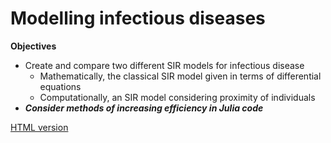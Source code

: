# Modelling infectious diseases

**Objectives**
- Create and compare two different SIR models for infectious disease
  - Mathematically, the classical SIR model given in terms of differential equations
  - Computationally, an SIR model considering proximity of individuals
- ***Consider methods of increasing efficiency in Julia code***

[HTML version](https://sje30.github.io/catam-julia/casestudies/Modelling%20infectious%20diseases/Modelling%20infectious%20diseases.html)
